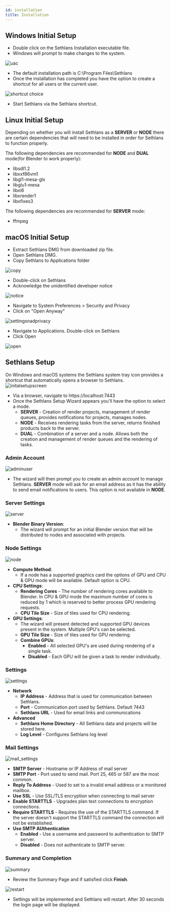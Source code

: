 ```yaml
---
id: installation
title: Installation
---
```

## Windows Initial Setup

 - Double click on the Sethlans Installation executable file. 
 - Windows will prompt to make changes to the system. 
 
![uac](assets/windows/uac.PNG)

 - The default installation path is C:\Program Files\Sethlans
 - Once the installation has completed you have the option to create a shortcut for all users or the current user. 
 
 ![shortcut choice](assets/windows/shortcuts.PNG)
 
 - Start Sethlans via the Sethlans shortcut.

## Linux Initial Setup
Depending on whether you will install Sethlans as a **SERVER** or **NODE** there are certain dependencies that will need to be installed in order for Sethlans to function properly. 

The following dependencies are recommended for **NODE** and **DUAL** mode(for Blender to work properly):

- libsdl1.2
- libxxf86vm1
- libgl1-mesa-glx
- libglu1-mesa
- libxi6
- libxrender1
- libxfixes3

The following dependencies are recommended for **SERVER** mode:
- ffmpeg

## macOS Initial Setup
 - Extract Sethlans DMG from downloaded zip file.
 - Open Sethlans DMG.
 - Copy Sethlans to Applications folder
 
![copy](assets/mac/copy.PNG)

 - Double-click on Sethlans
 - Acknowledge the unidentified developer notice
 
![notice](assets/mac/unidentified.PNG)
 - Navigate to System Preferences > Security and Privacy
 - Click on "Open Anyway"

![settingsnadprivacy](assets/mac/settingsandprivacy.PNG)
 - Navigate to Applications. Double-click on Sethlans
 - Click Open
  
![open](assets/mac/sethlans_open.PNG)

## Sethlans Setup
On Windows and macOS systems the Sethlans system tray icon provides a shortcut that automatically opens a browser to Sethlans.
![initalsetupscreen](assets/setup/setup_screen.PNG)

 - Via a browser, navigate to https://localhost:7443
 - Once the Sethlans Setup Wizard appears you'll have the option to select a mode.
	 - **SERVER** - Creation of render projects, management of render queues, provides notifications for projects, manages nodes.
	 - **NODE** - Receives rendering tasks from the server, returns finished products back to the server.
	 - **DUAL** - Combination of a server and a node. Allows both the creation and management of render queues and the rendering of tasks.

### Admin Account
![adminuser](assets/setup/admin_create.PNG)

 - The wizard will then prompt you to create an admin account to manage Sethlans.  **SERVER** mode will ask for an email address as it has the ability to send email notifications to users.  This option is not available in **NODE**.

### Server Settings
![server](assets/setup/blender_version.PNG)
 - **Blender Binary Version**:
	 - The wizard will prompt for an initial Blender version that will be distributed to nodes and associated with projects.
### Node Settings
![node](assets/setup/cpu_gpu_selection.PNG)

- **Compute Method**:
	- If a node has a supported graphics card the options of GPU and CPU & GPU mode will be available. Default option is CPU.
- **CPU Settings**:
	- **Rendering Cores** - The number of rendering cores available to Blender.  In CPU & GPU mode the maximum number of cores is reduced by 1 which is reserved to better process GPU rendering requests.
	- **CPU Tile Size** - Size of tiles used for CPU rendering.
- **GPU Settings**:
	- The wizard will present detected and supported GPU devices present in the system.  Multiple GPU's can be selected.
	- **GPU Tile Size** - Size of tiles used for GPU rendering. 
	 - **Combine GPUs**: 
		 - **Enabled** -  All selected GPU's are used during rendering of a single task.
		 - **Disabled** -  Each GPU will be given a task to render individually.
### Settings
![settings](assets/setup/settings_screen.PNG)
- **Network**
    - **IP Address** - Address that is used for communication between Sethlans.  
    - **Port** - Communication port used by Sethlans. Default 7443
    - **Sethlans URL** - Used for email links and communications
- **Advanced**
    - **Sethlans Home Directory** - All Sethlans data and projects will be stored here.
    - **Log Level** - Configures Sethlans log level

### Mail Settings
![mail_settings](assets/setup/mail_settings.PNG)
- **SMTP Server** - Hostname or IP Address of mail server
- **SMTP Port** - Port used to send mail.  Port 25, 465 or 587 are the most common.
- **Reply To Address** - Used to set to a invalid email address or a monitored mailbox.
- **Use SSL** - Use SSL/TLS encryption when connecting to mail server
- **Enable STARTTLS** - Upgrades plan text connections to encryption connections.
- **Require STARTTLS** - Requires the use of the STARTTLS command. If the server doesn't support the STARTTLS command the connection will not be established.
- **Use SMTP AUthentication**
    - **Enabled** - Use a username and password to authentication to SMTP server.
    - **Disabled** - Does not authenticate to SMTP server.

### Summary and Completion
![summary](assets/setup/summary_screen.PNG)
- Review the Summary Page and if satisfied click **Finish**.

![restart](assets/setup/finished.PNG)  
- Settings will be implemented and Sethlans will restart.  After 30 seconds the login page will be displayed.

